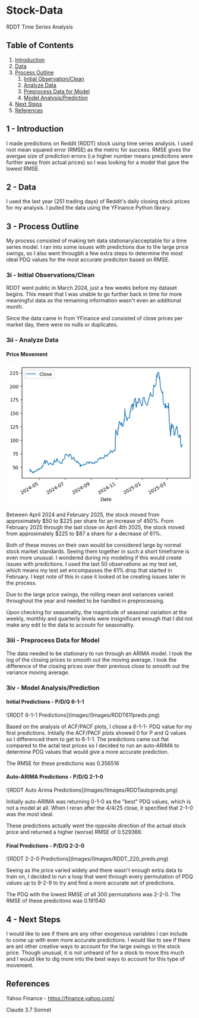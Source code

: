 # Stock-Data

RDDT Time Series Analysis

## Table of Contents

1. [Introduction](#introduction)
2. [Data](#data)
3. [Process Outline](#process-outline)
   1. [Initial Observation/Clean](#clean-data)
   2. [Analyze Data](#analyze-data)
   3. [Preprocess Data for Model](#preprocess-data-for-model)
   4. [Model Analysis/Prediction](#model-prediction/analysis)
4. [Next Steps](#next-steps)
5. [References](#references)

## 1 - Introduction <a name="introduction"></a>

I made predictions on Reddit (RDDT) stock using time series analysis. I used root mean squared error (RMSE) as the metric for success. RMSE gives the avergae size of prediction errors (i.e higher number means predicitons were further away from actual prices) so I was looking for a model that gave the lowest RMSE.

## 2 - Data <a name="data"></a>

I used the last year (251 trading days) of Reddit's daily closing stock prices for my analysis. I pulled the data using the YFinance Python library.

## 3 - Process Outline <a name="process-outline"></a>

My process consisted of making teh data stationary/acceptable for a time series model. I ran into some issues with predictions due to the large price swings, so I also went througbh a few extra steps to determine the most ideal PDQ values for the most accurate prediciton based on RMSE.

### 3i - Initial Observations/Clean <a name="clean-data"></a>

RDDT went public in March 2024, just a few weeks before my dataset begins. This meant that I was unable to go further back in time for more meaningful data as the remaining information wasn't even an additional month.

Since the data came in from YFinance and consisted of close prices per market day, there were no nulls or duplicates.

### 3ii - Analyze Data <a name="analyze-data"></a>

#### Price Movement

![RDDT as of 04-04-2024](Images/RDDTasof20250404.png)

Between April 2024 and February 2025, the stock moved from approximately $50 to $225 per share for an increase of 450%. From February 2025 through the last close on April 4th 2025, the stock moved from approximately $225 to $87 a share for a decrease of 61%.

Both of these moves on their own would be considered large by normal stock market standards. Seeing them together in such a short timeframe is even more unusual. I wondered during my modeling if this would create issues with predictions. I used the last 50 observations as my test set, which means my test set encompasses the 61% drop that started in February. I kept note of this in case it looked ot be creating issues later in the process.

Due to the large price swings, the rolling mean and variances varied throughout the year and needed to be handled in preprocessing.

Upon checking for seasonality, the magnitude of seasonal variation at the weekly, monthly and quarterly levels were insignificant enough that I did not make any edit to the data to accoutn for seasonality.

### 3iii - Preprocess Data for Model <a name="preprocess-data-for-model"></a>

The data needed to be stationary to run through an ARIMA model. I took the log of the closing prices to smooth out the moving average. I took the difference of the closing prices over their previous close to smooth out the variance moving average.

### 3iv - Model Analysis/Prediction <a name="model-prediction/analysis"></a>

#### Initial Predictions - P/D/Q 6-1-1

![RDDT 6-1-1 Predictions](Images/(Images/RDDT611preds.png)

Based on the analysis of ACF/PACF plots, I chose a 6-1-1- PDQ value for my first predictions. Intiially the ACF/PACF plots showed 0 for P and Q values so I differenced them to get to 6-1-1. The predictions came out flat compared to the actal test prices so I decided to run an auto-ARIMA to determine PDQ values that would give a more accurate prediction.

The RMSE for these predictions was 0.356516

#### Auto-ARIMA Predictions - P/D/Q 2-1-0

![RDDT Auto Arima Predictions](Images/(Images/RDDTautopreds.png)

Initially auto-ARIMA was returning 0-1-0 as the "best" PDQ values, which is not a model at all. When I reran after the 4/4/25 close, it specified that 2-1-0 was the most ideal.

These predictions actually went the opposite direction of the actual stock price and returned a higher (worse) RMSE of 0.529366.

#### Final Predictions - P/D/Q 2-2-0

![RDDT 2-2-0 Predictions](Images/(Images/RDDT_220_preds.png)

Seeing as the price varied widely and there wasn't enough extra data to train on, I decided to run a loop that went through every permutation of PDQ values up to 9-2-9 to try and find a more accurate set of predictions.

The PDQ with the lowest RMSE of all 300 permutations was 2-2-0. The RMSE of these predicitons was 0.191540

## 4 - Next Steps <a name="next-steps"></a>

I would like to see if there are any other exogenous variables I can include to come up with even more accurate predictions. I would like to see if there are ant other creative ways to account for the large swings in the stock price. Though unusual, it is not unheard of for a stock to move this much and I would like to dig more into the best ways to account for this type of movement.

## References <a name="references"></a>

Yahoo Finance - https://finance.yahoo.com/

Claude 3.7 Sonnet
